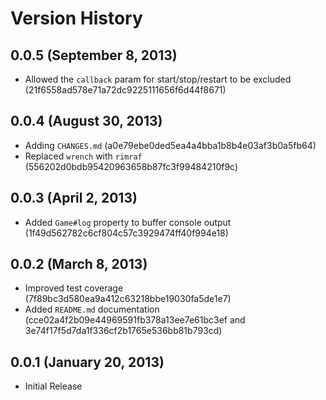 Version History
===============

## 0.0.5 (September 8, 2013)
 * Allowed the `callback` param for start/stop/restart to be excluded (21f6558ad578e71a72dc9225111656f6d44f8671)

## 0.0.4 (August 30, 2013)
 * Adding `CHANGES.md` (a0e79ebe0ded5ea4a4bba1b8b4e03af3b0a5fb64)
 * Replaced `wrench` with `rimraf` (556202d0bdb95420963658b87fc3f99484210f9c)

## 0.0.3 (April 2, 2013)
 * Added `Game#log` property to buffer console output (1f49d562782c6cf804c57c3929474ff40f994e18)

## 0.0.2 (March 8, 2013)
 * Improved test coverage (7f89bc3d580ea9a412c63218bbe19030fa5de1e7)
 * Added `README.md` documentation (cce02a4f2b09e44969591fb378a13ee7e61bc3ef and 3e74f17f5d7da1f336cf2b1765e536bb81b793cd)

## 0.0.1 (January 20, 2013)
 * Initial Release
